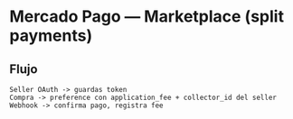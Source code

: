 # Mercado Pago — Marketplace (split payments)

## Flujo
```
Seller OAuth -> guardas token
Compra -> preference con application_fee + collector_id del seller
Webhook -> confirma pago, registra fee
```
